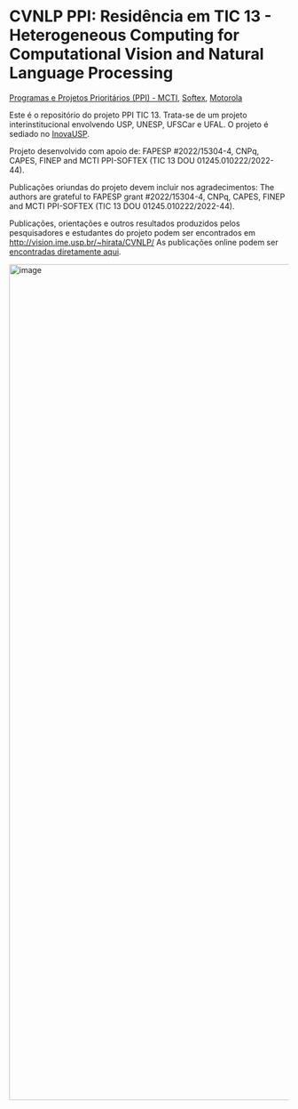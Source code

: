 # CVNLP PPI: Residência em TIC 13 - Heterogeneous Computing for Computational Vision and Natural Language Processing

[Programas e Projetos Prioritários (PPI) - MCTI](https://www.gov.br/mcti/pt-br/acompanhe-o-mcti/lei-de-tics/lei-de-tics-ppi), [Softex](https://softex.br/), [Motorola](https://www.motorola.com.br/)

Este é o repositório do projeto PPI TIC 13. Trata-se de um projeto interinstitucional envolvendo USP, UNESP, UFSCar e UFAL. O projeto é sediado no [InovaUSP](https://inova.usp.br/). 

Projeto desenvolvido com apoio de: FAPESP \#2022/15304-4, CNPq, CAPES, FINEP and MCTI PPI-SOFTEX (TIC 13 DOU 01245.010222/2022-44).

Publicações oriundas do projeto devem incluir nos agradecimentos: The authors are grateful to FAPESP grant \#2022/15304-4, CNPq, CAPES, FINEP and MCTI PPI-SOFTEX (TIC 13 DOU 01245.010222/2022-44). 

Publicações, orientações e outros resultados produzidos pelos pesquisadores e estudantes do projeto podem ser encontrados em http://vision.ime.usp.br/~hirata/CVNLP/ As publicações online podem ser [encontradas diretamente aqui](https://scholar.google.com/scholar?start=0&q=%2201245.010222/2022-44%22&hl=pt-BR&as_sdt=0,5).

<img width="1504" alt="image" src="https://github.com/rmcesarjr/CVNLP/assets/96126126/36f480b1-147a-4745-b5c0-795f16f3a719">
